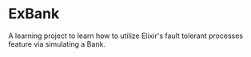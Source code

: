 # ExBank

A learning project to learn how to utilize Elixir's fault tolerant processes feature
via simulating a Bank.
